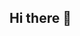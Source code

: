 ## Hi there 👋

<!--
**Zentoooo/Zentoooo** is a ✨ _special_ ✨ repository because its `README.md` (this file) appears on your GitHub profile.

Here are some ideas to get you started:

🛠️ À propos de moi
🎓 Actuellement étudiant en cybersécurité.
🔒 Passionné par la sécurité informatique, les systèmes et le hacking éthique.
🎮 Grand fan de jeux vidéo

-->
